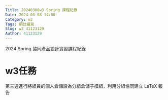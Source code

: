 ```yaml
---
Title: 20240308w3 Spring 課程紀錄
Date: 2024-03-08 14:00
Category: w3
Tags: 網誌編寫
Slug: w3 41123129
Author: 41123129
---
```


2024 Spring 協同產品設計實習課程紀錄

<!-- PELICAN_END_SUMMARY -->

# w3任務
第三週進行將組員的個人倉儲設為分組倉儲子模組，利用分組協同建立 LaTeX 報告

